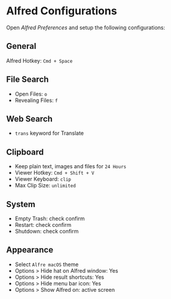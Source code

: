 # Alfred Configurations 

Open *Alfred Preferences* and setup the following configurations:

## General

Alfred Hotkey: `Cmd + Space`

## File Search

- Open Files: `o`
- Revealing Files: `f`

## Web Search

- `trans` keyword for Translate

## Clipboard

- Keep plain text, images and files for `24 Hours`
- Viewer Hotkey: `Cmd + Shift + V`
- Viewer Keyboard: `clip`
- Max Clip Size: `unlimited`

## System

- Empty Trash: check confirm
- Restart: check confirm
- Shutdown: check confirm

## Appearance

- Select `Alfre macOS` theme 
- Options > Hide hat on Alfred window: Yes
- Options > Hide result shortcuts: Yes
- Options > Hide menu bar icon: Yes
- Options > Show Alfred on: active screen

